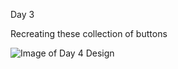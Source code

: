 Day 3

Recreating these collection of buttons

![Image of Day 4 Design](https://cdn.dribbble.com/users/1111995/screenshots/2837647/dribbble-pricing.png)

